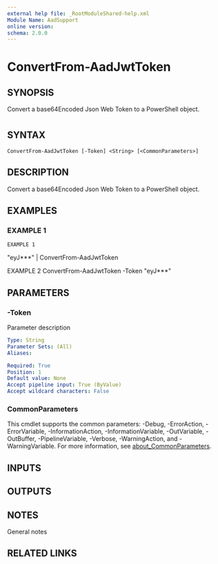 ```yaml
---
external help file: _RootModuleShared-help.xml
Module Name: AadSupport
online version:
schema: 2.0.0
---
```


# ConvertFrom-AadJwtToken

## SYNOPSIS
Convert a base64Encoded Json Web Token to a PowerShell object.
#

## SYNTAX

```
ConvertFrom-AadJwtToken [-Token] <String> [<CommonParameters>]
```

## DESCRIPTION
Convert a base64Encoded Json Web Token to a PowerShell object.

## EXAMPLES

### EXAMPLE 1
```
EXAMPLE 1
```

"eyJ***" | ConvertFrom-AadJwtToken

EXAMPLE 2
ConvertFrom-AadJwtToken -Token "eyJ***"

## PARAMETERS

### -Token
Parameter description

```yaml
Type: String
Parameter Sets: (All)
Aliases:

Required: True
Position: 1
Default value: None
Accept pipeline input: True (ByValue)
Accept wildcard characters: False
```

### CommonParameters
This cmdlet supports the common parameters: -Debug, -ErrorAction, -ErrorVariable, -InformationAction, -InformationVariable, -OutVariable, -OutBuffer, -PipelineVariable, -Verbose, -WarningAction, and -WarningVariable. For more information, see [about_CommonParameters](http://go.microsoft.com/fwlink/?LinkID=113216).

## INPUTS

## OUTPUTS

## NOTES
General notes

## RELATED LINKS
